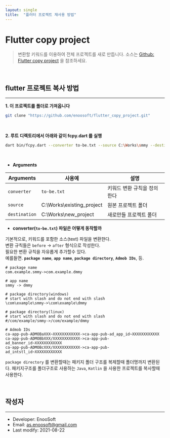 ```yaml
---
layout: single
title:  "플러터 프로젝트 재사용 방법"
---
```

# Flutter copy project

>변환할 키워드를 이용하여 전체 프로젝트를 새로 만듭니다. 소스는 [Github: Flutter copy project](https://github.com/enoosoft/flutter_copy_project) 을 참조하세요.
<br>

## flutter 프로젝트 복사 방법
---
**1. 이 프로젝트를 폴더로 가져옵니다**
```bash
git clone "https://github.com/enoosoft/flutter_copy_project.git"
```
<br>

**2. 루트 디렉토리에서 아래와 같이 fcpy.dart 를 실행**
```bash
dart bin/fcpy.dart --converter to-be.txt --source C:\Works\smmy --destination C:\Works\dmmy
```
<br>
  
 - **Arguments**  

|Arguments|사용예|설명|
|---|---|---|
|`converter`|`to-be.txt`|키워드 변환 규칙을 정의한다|
|`source`|C:\Works\existing_project|원본 프로젝트 폴더|
|`destination`|C:\Works\new_project|새로만들 프로젝트 폴더|  



- **converter(`to-be.txt`) 파일은 어떻게 동작할까**

기본적으로, 키워드를 포함한 소스(text) 파일을 변환한다.<br> 
변환 규칙들은 `before` -> `after` 형식으로 작성한다.<br>
필요한 변환 규칙을 자유롭게 추가할수 있다.<br> 
예를들면. **`package name`**, **`app name`**, **`package directory`**, **`Admob IDs`**, 등.

```
# package name
com.example.smmy->com.example.dmmy

# app name
smmy -> dmmy

# package directory(windows) 
# start with slash and do not end with slash  
\com\example\smmy->\com\example\dmmy

# package directory(linux) 
# start with slash and do not end with slash
#/com/example/smmy->/com/example/dmmy

# Admob IDs
ca-app-pub-ADMOBaXXX~XXXXXXXXXXXX->ca-app-pub-ad_app_id~XXXXXXXXXXXX
ca-app-pub-ADMOBbXXX/XXXXXXXXXXXX->ca-app-pub-ad_banner_id~XXXXXXXXXXXX
ca-app-pub-ADMOBcXXX/XXXXXXXXXXXX->ca-app-pub-ad_intstl_id~XXXXXXXXXXXX
```
`package directory` 를 변환할때는 패키지 폴더 구조를 복제할때 폴더명까지 변환된다. 패키지구조를 폴더구조로 사용하는 `Java`, `Kotlin` 을 사용한 프로젝트를 복사할때 사용한다.

<br>


## 작성자
---

* Developer: EnooSoft
* Email: [as.enoosoft@gmail.com](mailto:as.enoosoft@gmail.com)
* Last modify: 2021-08-22